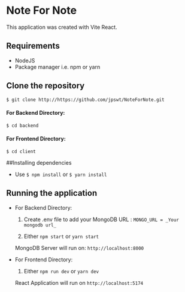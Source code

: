 # Note For Note

This application was created with Vite React.

## Requirements

- NodeJS
- Package manager i.e. npm or yarn

## Clone the repository

`$ git clone http://https://github.com/jpswt/NoteForNote.git`

#### For Backend Directory:

`$ cd backend`

#### For Frontend Directory:

`$ cd client`

##Installing dependencies

- Use `$ npm install` or `$ yarn install`

## Running the application

- For Backend Directory:

  1. Create .env file to add your MongoDB URL : `MONGO_URL = _Your mongodb url_`

  2. Either `npm start` or `yarn start`

  MongoDB Server will run on: `http://localhost:8000`

- For Frontend Directory:

  1. Either `npm run dev` or `yarn dev`

  React Application will run on `http://localhost:5174`
